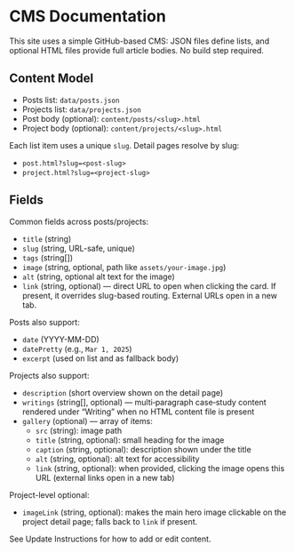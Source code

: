 # CMS Documentation

This site uses a simple GitHub-based CMS: JSON files define lists, and optional HTML files provide full article bodies. No build step required.

## Content Model
- Posts list: `data/posts.json`
- Projects list: `data/projects.json`
- Post body (optional): `content/posts/<slug>.html`
- Project body (optional): `content/projects/<slug>.html`

Each list item uses a unique `slug`. Detail pages resolve by slug:
- `post.html?slug=<post-slug>`
- `project.html?slug=<project-slug>`

## Fields
Common fields across posts/projects:
- `title` (string)
- `slug` (string, URL-safe, unique)
- `tags` (string[])
- `image` (string, optional, path like `assets/your-image.jpg`)
- `alt` (string, optional alt text for the image)
- `link` (string, optional) — direct URL to open when clicking the card. If present, it overrides slug-based routing. External URLs open in a new tab.

Posts also support:
- `date` (YYYY-MM-DD)
- `datePretty` (e.g., `Mar 1, 2025`)
- `excerpt` (used on list and as fallback body)

Projects also support:
- `description` (short overview shown on the detail page)
- `writings` (string[], optional) — multi‑paragraph case‑study content rendered under “Writing” when no HTML content file is present
- `gallery` (optional) — array of items:
  - `src` (string): image path
  - `title` (string, optional): small heading for the image
  - `caption` (string, optional): description shown under the title
  - `alt` (string, optional): alt text for accessibility
  - `link` (string, optional): when provided, clicking the image opens this URL (external links open in a new tab)
  
Project-level optional:
- `imageLink` (string, optional): makes the main hero image clickable on the project detail page; falls back to `link` if present.

See Update Instructions for how to add or edit content.
